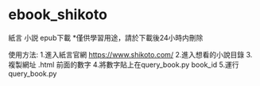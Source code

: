 # ebook_shikoto

紙言 小説 epub下載
*僅供學習用途，請於下載後24小時内刪除

使用方法:
1.進入紙言官網 https://www.shikoto.com/
2.進入想看的小說目錄
3.複製網址 .html 前面的數字
4.將數字貼上在query_book.py book_id
5.運行query_book.py
